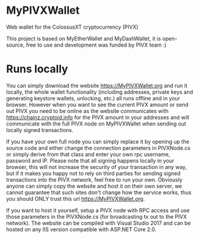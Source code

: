 # MyPIVXWallet
Web wallet for the ColossusXT cryptocurrency (PIVX) 

This project is based on MyEtherWallet and MyDashWallet, it is open-source, free to use and development was funded by PIVX team :)

# Runs locally
You can simply download the website https://MyPIVXWallet.org and run it locally, the whole wallet functionality (including addresses, private keys and generating keystore wallets, unlocking, etc.) all runs offline and in your browser. However when you want to see the current PIVX amount or send out PIVX you need to be online as the website communicates with https://chainz.cryptoid.info for the PIVX amount in your addresses and will communicate with the full PIVX node on MyPIVXWallet when sending out locally signed transactions.

If you have your own full node you can simply replace it by opening up the source code and either change the connection parameters in PIVXNode.cs or simply derive from that class and enter your own rpc username, password and IP. Please note that all signing happens locally in your browser, this will not increase the security of your transaction in any way, but if it makes you happy not to rely on third parties for sending signed transactions into the PIVX network, feel free to run your own. Obviously anyone can simply copy the website and host it on their own server, we cannot guarantee that such sites don't change how the service works, thus you should ONLY trust this url https://MyPIVXWallet.org.

If you want to host it yourself, setup a PIVX node with RPC access and use those parameters in the PIVXNode.cs (for broadcasting tx out to the PIVX network).
The website can be compiled with Visual Studio 2017 and can be hosted on any IIS version compatible with ASP.NET Core 2.0.
